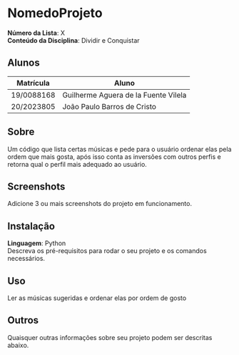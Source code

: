 # NomedoProjeto

**Número da Lista**: X<br>
**Conteúdo da Disciplina**: Dividir e Conquistar<br>

## Alunos
|Matrícula | Aluno |
| -- | -- |
| 19/0088168  |  Guilherme Aguera de la Fuente Vilela |
| 20/2023805  |  João Paulo Barros de Cristo |

## Sobre 
Um código que lista certas músicas e pede para o usuário ordenar elas pela ordem que mais gosta, após isso conta as inversões com outros perfis e retorna qual o perfil mais adequado ao usuário.

## Screenshots
Adicione 3 ou mais screenshots do projeto em funcionamento.

## Instalação 
**Linguagem**: Python<br>
Descreva os pré-requisitos para rodar o seu projeto e os comandos necessários.

## Uso 
Ler as músicas sugeridas e ordenar elas por ordem de gosto

## Outros 
Quaisquer outras informações sobre seu projeto podem ser descritas abaixo.




